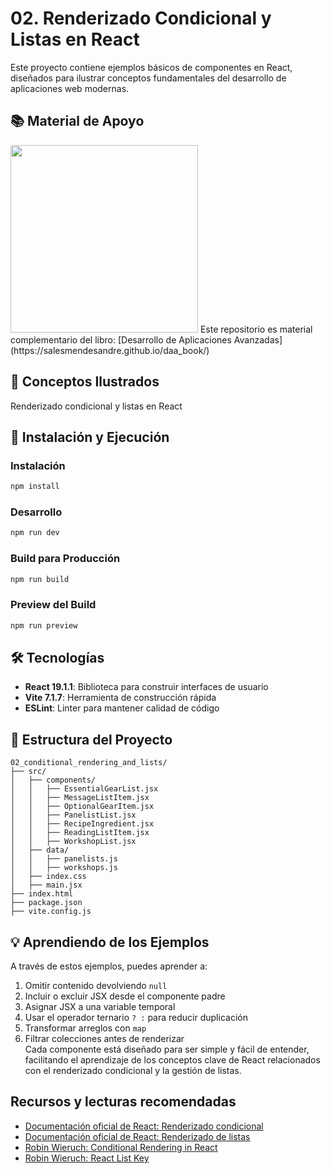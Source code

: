 

# 02. Renderizado Condicional y Listas en React

Este proyecto contiene ejemplos básicos de componentes en React, diseñados para ilustrar conceptos fundamentales del desarrollo de aplicaciones web modernas.

## 📚 Material de Apoyo

<img src="https://salesmendesandre.github.io/daa_book/main/_static/cover.png" width="300"/>
Este repositorio es material complementario del libro: [Desarrollo de Aplicaciones Avanzadas](https://salesmendesandre.github.io/daa_book/)




## 🎯 Conceptos Ilustrados

Renderizado condicional y listas en React

## 🚀 Instalación y Ejecución

### Instalación
```bash
npm install
```

### Desarrollo
```bash
npm run dev
```

### Build para Producción
```bash
npm run build
```

### Preview del Build
```bash
npm run preview
```

## 🛠️ Tecnologías

- **React 19.1.1**: Biblioteca para construir interfaces de usuario
- **Vite 7.1.7**: Herramienta de construcción rápida
- **ESLint**: Linter para mantener calidad de código

## 📁 Estructura del Proyecto

```
02_conditional_rendering_and_lists/
├── src/
│   ├── components/
│   │   ├── EssentialGearList.jsx
│   │   ├── MessageListItem.jsx
│   │   ├── OptionalGearItem.jsx
│   │   ├── PanelistList.jsx
│   │   ├── RecipeIngredient.jsx
│   │   ├── ReadingListItem.jsx
│   │   ├── WorkshopList.jsx
│   ├── data/
│   │   ├── panelists.js
│   │   ├── workshops.js
│   ├── index.css
│   ├── main.jsx
├── index.html
├── package.json
├── vite.config.js
``` 
## 💡 Aprendiendo de los Ejemplos

A través de estos ejemplos, puedes aprender a:
1. Omitir contenido devolviendo `null`
2. Incluir o excluir JSX desde el componente padre
3. Asignar JSX a una variable temporal
4. Usar el operador ternario `? :` para reducir duplicación
5. Transformar arreglos con `map`
6. Filtrar colecciones antes de renderizar  
Cada componente está diseñado para ser simple y fácil de entender, facilitando el aprendizaje de los conceptos clave de React relacionados con el renderizado condicional y la gestión de listas.

## Recursos y lecturas recomendadas

- [Documentación oficial de React: Renderizado condicional](https://react.dev/learn/conditional-rendering)
- [Documentación oficial de React: Renderizado de listas](https://react.dev/learn/rendering-lists)
- [Robin Wieruch: Conditional Rendering in React](https://www.robinwieruch.de/conditional-rendering-react/)
- [Robin Wieruch: React List Key](https://www.robinwieruch.de/react-list-key/)